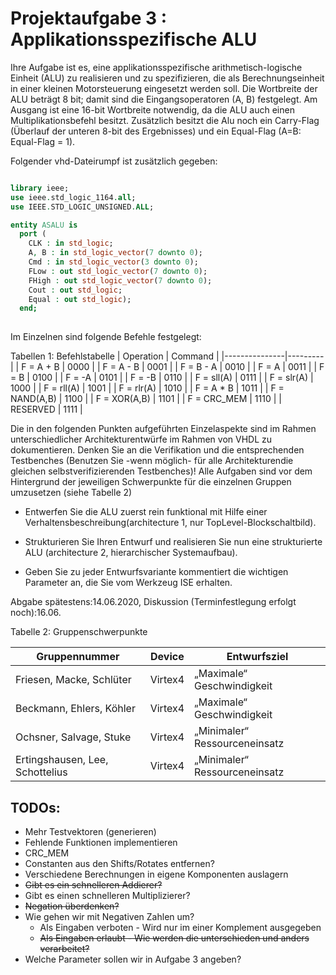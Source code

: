 # Projektaufgabe 3 : Applikationsspezifische ALU

Ihre Aufgabe ist es, eine applikationsspezifische arithmetisch-logische Einheit (ALU) zu realisieren und zu spezifizieren, die als Berechnungseinheit in einer kleinen Motorsteuerung eingesetzt werden soll. 
Die Wortbreite der ALU beträgt 8 bit; damit sind die Eingangsoperatoren (A, B) festgelegt. 
Am Ausgang ist eine 16-bit Wortbreite notwendig, da die ALU auch einen Multiplikationsbefehl besitzt. 
Zusätzlich besitzt die Alu noch ein Carry-Flag (Überlauf der unteren 8-bit des Ergebnisses) und ein Equal-Flag (A=B: Equal-Flag = 1). 

Folgender vhd-Dateirumpf ist zusätzlich gegeben:

```vhdl

library ieee;
use ieee.std_logic_1164.all;
use IEEE.STD_LOGIC_UNSIGNED.ALL;

entity ASALU is
  port (
    CLK : in std_logic;
    A, B : in std_logic_vector(7 downto 0);
    Cmd : in std_logic_vector(3 downto 0);
    FLow : out std_logic_vector(7 downto 0);
    FHigh : out std_logic_vector(7 downto 0);
    Cout : out std_logic;
    Equal : out std_logic);
  end;
  
```

Im Einzelnen sind folgende Befehle festgelegt:

Tabellen 1: Befehlstabelle
| Operation     | Command |
|---------------|---------|
| F = A + B     | 0000    |
| F = A - B     | 0001    |
| F = B - A     | 0010    |
| F = A         | 0011    |
| F = B         | 0100    |
| F = -A        | 0101    |
| F = -B        | 0110    |
| F = sll(A)    | 0111    |
| F = slr(A)    | 1000    |
| F = rll(A)    | 1001    |
| F = rlr(A)    | 1010    |
| F = A * B     | 1011    |
| F = NAND(A,B) | 1100    |
| F = XOR(A,B)  | 1101    |
| F = CRC_MEM   | 1110    |
| RESERVED      | 1111    |


Die in den folgenden Punkten aufgeführten Einzelaspekte sind im Rahmen unterschiedlicher Architekturentwürfe im Rahmen von VHDL zu dokumentieren. 
Denken Sie an die Verifikation und die entsprechenden Testbenches (Benutzen Sie -wenn möglich- für alle Architekturendie gleichen selbstverifizierenden Testbenches)!
Alle Aufgaben sind vor dem Hintergrund der jeweiligen Schwerpunkte für die einzelnen Gruppen umzusetzen (siehe Tabelle 2)

* Entwerfen Sie die ALU zuerst rein funktional mit Hilfe einer Verhaltensbeschreibung(architecture 1, nur TopLevel-Blockschaltbild).

* Strukturieren Sie Ihren Entwurf und realisieren Sie nun eine strukturierte ALU (architecture 2, hierarchischer Systemaufbau).

* Geben Sie zu jeder Entwurfsvariante kommentiert die wichtigen Parameter an, die Sie vom Werkzeug ISE erhalten.

Abgabe spätestens:14.06.2020, Diskussion (Terminfestlegung erfolgt noch):16.06.

Tabelle 2: Gruppenschwerpunkte

|Gruppennummer |Device |Entwurfsziel|
|--------------|-------|------------|
|Friesen, Macke, Schlüter| Virtex4| „Maximale“ Geschwindigkeit|
|Beckmann, Ehlers, Köhler| Virtex4| „Maximale“ Geschwindigkeit|
|Ochsner, Salvage, Stuke| Virtex4| „Minimaler“ Ressourceneinsatz|
|Ertingshausen, Lee, Schottelius| Virtex4| „Minimaler“ Ressourceneinsatz|

## TODOs: 
* Mehr Testvektoren (generieren)
* Fehlende Funktionen implementieren	
* CRC_MEM
* Constanten aus den Shifts/Rotates entfernen?
* Verschiedene Berechnungen in eigene Komponenten auslagern
* ~~Gibt es ein schnelleren Addierer?~~
* Gibt es einen schnelleren Multiplizierer?
* ~~Negation überdenken?~~
* Wie gehen wir mit Negativen Zahlen um?
  *  Als Eingaben verboten - Wird nur im einer Komplement ausgegeben
  * ~~Als Eingaben erlaubt - Wie werden die unterschieden und anders verarbeitet?~~
* Welche Parameter sollen wir in Aufgabe 3 angeben?